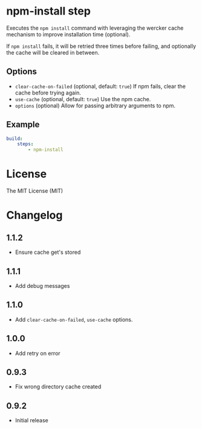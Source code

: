 # npm-install step

Executes the `npm install` command with leveraging the wercker cache mechanism
to improve installation time (optional).

If `npm install` fails, it will be retried three times before failing, and
optionally the cache will be cleared in between.

## Options

- `clear-cache-on-failed` (optional, default: `true`) If npm fails, clear the
  cache before trying again.
- `use-cache` (optional, default: `true`) Use the npm cache.
- `options` (optional) Allow for passing arbitrary arguments to npm.

## Example

```yaml
build:
    steps:
        - npm-install
```

# License

The MIT License (MIT)

# Changelog

## 1.1.2

- Ensure cache get's stored

## 1.1.1

- Add debug messages

## 1.1.0

- Add `clear-cache-on-failed`, `use-cache` options.

## 1.0.0

- Add retry on error

## 0.9.3

- Fix wrong directory cache created

## 0.9.2

- Initial release
